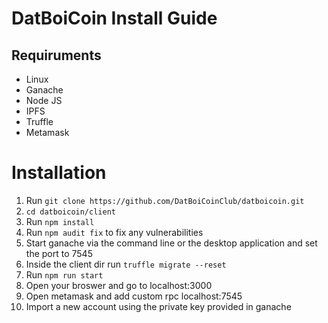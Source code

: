 # DatBoiCoin Install Guide

## Requiruments

* Linux
* Ganache
* Node JS
* IPFS
* Truffle
* Metamask

# Installation

1. Run `git clone https://github.com/DatBoiCoinClub/datboicoin.git`
2. `cd datboicoin/client`
3. Run `npm install`
4. Run `npm audit fix` to fix any vulnerabilities
5. Start ganache via the command line or the desktop application and set the port to 7545
6. Inside the client dir run  `truffle migrate --reset`
7. Run `npm run start`
8. Open your broswer and go to localhost:3000
9. Open metamask and add custom rpc localhost:7545
10. Import a new account using the private key provided in ganache 

